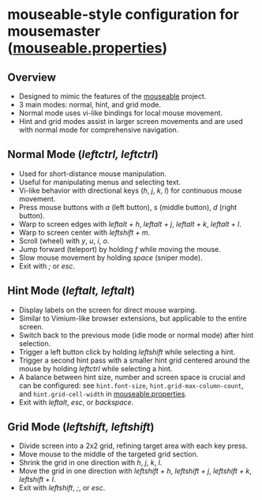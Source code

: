 # mouseable-style configuration for mousemaster ([mouseable.properties](mouseable.properties))

## Overview

- Designed to mimic the features of the [mouseable](https://github.com/wirekang/mouseable/) project.
- 3 main modes: normal, hint, and grid mode.
- Normal mode uses vi-like bindings for local mouse movement.
- Hint and grid modes assist in larger screen movements and are used with normal mode for comprehensive navigation.

## Normal Mode (_leftctrl, leftctrl_)

- Used for short-distance mouse manipulation.
- Useful for manipulating menus and selecting text.
- Vi-like behavior with directional keys (_h_, _j_, _k_, _l_) for continuous mouse movement.
- Press mouse buttons with _a_ (left button), _s_ (middle button), _d_ (right button).
- Warp to screen edges with _leftalt + h_, _leftalt + j_, _leftalt + k_, _leftalt + l_.
- Warp to screen center with _leftshift + m_.
- Scroll (wheel) with _y_, _u_, _i_, _o_.
- Jump forward (teleport) by holding _f_ while moving the mouse.
- Slow mouse movement by holding _space_ (sniper mode).
- Exit with _;_ or _esc_.

## Hint Mode (_leftalt, leftalt_)

- Display labels on the screen for direct mouse warping.
- Similar to Vimium-like browser extensions, but applicable to the entire screen.
- Switch back to the previous mode (idle mode or normal mode) after hint selection.
- Trigger a left button click by holding _leftshift_ while selecting a hint.
- Trigger a second hint pass with a smaller hint grid centered around the mouse by holding _leftctrl_ while selecting a hint.
- A balance between hint size, number and screen space is crucial and can be configured: see `hint.font-size`, `hint.grid-max-column-count`, and `hint.grid-cell-width` in [mouseable.properties](configuration/mouseable.properties).
- Exit with _leftalt_, _esc_, or _backspace_.

## Grid Mode (_leftshift, leftshift_)

- Divide screen into a 2x2 grid, refining target area with each key press.
- Move mouse to the middle of the targeted grid section.
- Shrink the grid in one direction with _h_, _j_, _k_, _l_.
- Move the grid in one direction with _leftshift + h_, _leftshift + j_, _leftshift + k_, _leftshift + l_.
- Exit with _leftshift_, _;_, or _esc_.